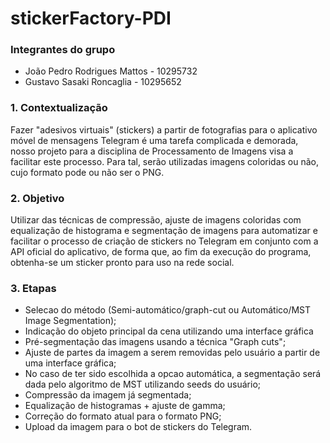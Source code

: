 # stickerFactory-PDI
### Integrantes do grupo 
- João Pedro Rodrigues Mattos - 10295732 
- Gustavo Sasaki Roncaglia - 10295652

### 1. Contextualização
Fazer "adesivos virtuais" (stickers) a partir de fotografias para o aplicativo móvel de mensagens Telegram é uma tarefa complicada e demorada, nosso projeto para a disciplina de Processamento de Imagens visa a facilitar este processo. Para tal, serão utilizadas imagens coloridas ou não, cujo formato pode ou não ser o PNG.

### 2. Objetivo 
Utilizar das técnicas de compressão, ajuste de imagens coloridas com equalização de histograma e segmentação de imagens para automatizar e facilitar o processo de criação de stickers no Telegram em conjunto com a API oficial do aplicativo, de forma que, ao fim da execução do programa, obtenha-se um sticker pronto para uso na rede social. 

### 3. Etapas
- Selecao do método (Semi-automático/graph-cut ou Automático/MST Image Segmentation);
- Indicação do objeto principal da cena utilizando uma interface gráfica
- Pré-segmentação das imagens usando a técnica "Graph cuts";
- Ajuste de partes da imagem a serem removidas pelo usuário a partir de uma interface gráfica; 
- No caso de ter sido escolhida a opcao automática, a segmentação será dada pelo algoritmo de MST utilizando seeds do usuário; 
- Compressão da imagem já segmentada;
- Equalização de histogramas + ajuste de gamma;
- Correção do formato atual para o formato PNG; 
- Upload da imagem para o bot de stickers do Telegram.




